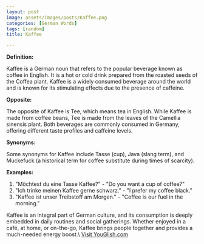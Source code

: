 ```yaml
---
layout: post
image: assets/images/posts/Kaffee.png
categories: [German Words]
tags: [random]
title: Kaffee

---
```


**Definition:** 

Kaffee is a German noun that refers to the popular beverage known as coffee in English. It is a hot or cold drink prepared from the roasted seeds of the Coffea plant. Kaffee is a widely consumed beverage around the world and is known for its stimulating effects due to the presence of caffeine.

**Opposite:** 

The opposite of Kaffee is Tee, which means tea in English. While Kaffee is made from coffee beans, Tee is made from the leaves of the Camellia sinensis plant. Both beverages are commonly consumed in Germany, offering different taste profiles and caffeine levels.

**Synonyms:** 

Some synonyms for Kaffee include Tasse (cup), Java (slang term), and Muckefuck (a historical term for coffee substitute during times of scarcity).

**Examples:**

1. "Möchtest du eine Tasse Kaffee?" - "Do you want a cup of coffee?"
2. "Ich trinke meinen Kaffee gerne schwarz." - "I prefer my coffee black."
3. "Kaffee ist unser Treibstoff am Morgen." - "Coffee is our fuel in the morning."

Kaffee is an integral part of German culture, and its consumption is deeply embedded in daily routines and social gatherings. Whether enjoyed in a café, at home, or on-the-go, Kaffee brings people together and provides a much-needed energy boost.\ <a id="yg-widget-0" class="youglish-widget" data-query="Kaffee" data-lang="german" data-components="8412" data-auto-start="0" data-bkg-color="theme_light" data-title="How%20to%20pronounce%20Kaffee%20in%20German"  rel="nofollow" href="https://youglish.com">Visit YouGlish.com</a><script async src="https://youglish.com/public/emb/widget.js" charset="utf-8"></script>